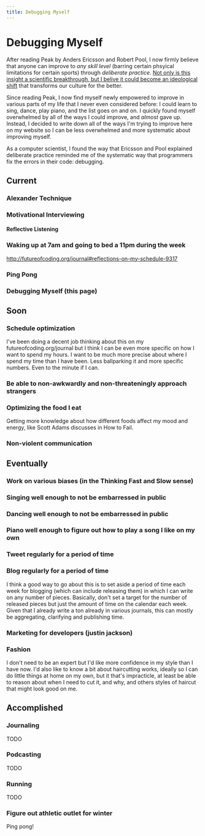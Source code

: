 ```yaml
---
title: Debugging Myself
---
```


# Debugging Myself

After reading Peak by Anders Ericsson and Robert Pool, I now firmly believe that anyone can improve to *any skill level* (barring certain phsyical limitations for certain sports) through *deliberate practice*. [Not only is this insight a scientific breakthrough, but I belive it could become an ideological shift](https://user-images.githubusercontent.com/2288939/30006826-aa565c4a-90cf-11e7-877d-408f4913bbbf.png) that transforms our culture for the better.

Since reading Peak, I now find myself newly empowered to improve in various parts of my life that I never even considered before: I could learn to sing, dance, play piano, and the list goes on and on. I quickly found myself overwhelmed by all of the ways I could improve, and *almost* gave up. Instead, I decided to write down all of the ways I'm trying to improve here on my website so I can be less overwhelmed and more systematic about improving myself.

As a computer scientist, I found the way that Ericsson and Pool explained deliberate practice reminded me of the systematic way that programmers fix the errors in their code: debugging. 

## Current 

### Alexander Technique

### Motivational Interviewing

#### Reflective Listening

### Waking up at 7am and going to bed a 11pm during the week

http://futureofcoding.org/journal#reflections-on-my-schedule-9317

### Ping Pong

### Debugging Myself (this page)

## Soon

### Schedule optimization

I've been doing a decent job thinking about this on my futureofcoding.org/journal but I think I can be even more specific on how I want to spend my hours. I want to be much more precise about where I spend my time than I have been. Less ballparking it and more specific numbers. Even to the minute if I can. 

### Be able to non-awkwardly and non-threateningly approach strangers

### Optimizing the food I eat

Getting more knowledge about how different foods affect my mood and energy, like Scott Adams discusses in How to Fail.

### Non-violent communication


## Eventually

### Work on various biases (in the Thinking Fast and Slow sense)

### Singing well enough to not be embarressed in public

### Dancing well enough to not be embarressed in public

### Piano well enough to figure out how to play a song I like on my own

### Tweet regularly for a period of time

### Blog regularly for a period of time

I think a good way to go about this is to set aside a period of time each week for blogging (which can include releasing them) in which I can write on any number of pieces. Basically, don't set a target for the number of released pieces but just the amount of time on the calendar each week. Given that I already write a ton already in various journals, this can mostly be aggregating, clarifying and publishing time.

### Marketing for developers (justin jackson)

### Fashion

I don't need to be an expert but I'd like more confidence in my style than I have now. I'd also like to know a bit about haircutting works, ideally so I can do little things at home on my own, but it that's impracticle, at least be able to reason about when I need to cut it, and why, and others styles of haircut that might look good on me.

## Accomplished

### Journaling

TODO 

### Podcasting

TODO 

### Running

TODO

### Figure out athletic outlet for winter

Ping pong!


<script>
  (function(i,s,o,g,r,a,m){i['GoogleAnalyticsObject']=r;i[r]=i[r]||function(){
  (i[r].q=i[r].q||[]).push(arguments)},i[r].l=1*new Date();a=s.createElement(o),
  m=s.getElementsByTagName(o)[0];a.async=1;a.src=g;m.parentNode.insertBefore(a,m)
  })(window,document,'script','https://www.google-analytics.com/analytics.js','ga');

  ga('create', 'UA-101485962-1', 'auto');
  ga('send', 'pageview');

</script>
